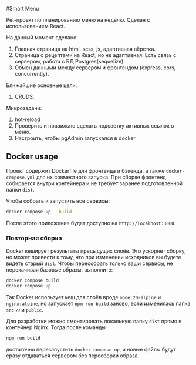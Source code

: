 #Smart Menu

Pet-проект по планированию меню на неделю. Сделан с использованием React.

На данный момент сделано:
1. Главная страница на html, scss, js, адаптивная вёрстка.
2. Страница с рецептами на React, но не адаптивная. Есть связь с сервером, работа с БД Postgres(sequelize).
3. Обмен данными между сервером и фронтендом (express, cors, concurrently).

Ближайшие основные цели:
1. CRUDS.

Микрозадачи:
1. hot-reload
2. Проверить и правильно сделать подсветку активных ссылок в меню.
3. Настроить, чтобы pgAdmin запускался в docker.

## Docker usage

Проект содержит Dockerfile для фронтенда и бэкенда, а также `docker-compose.yml` для их совместного запуска. При сборке фронтенд собирается внутри контейнера и не требует заранее подготовленной папки `dist`.

Чтобы собрать и запустить все сервисы:

```bash
docker compose up --build
```

После этого приложение будет доступно на `http://localhost:3000`.

### Повторная сборка

Docker кеширует результаты предыдущих слоёв. Это ускоряет сборку, но может
привести к тому, что при изменении исходников вы будете видеть старый `dist`.
Чтобы пересобрать только ваши сервисы, не перекачивая базовые образы, выполните:

```bash
docker compose build
docker compose up
```

Так Docker использует кеш для слоёв вроде `node:20-alpine` и `nginx:alpine`, но
запускает `npm run build` заново, если изменилась папка `src` или `public`.

Для разработки можно смонтировать локальную папку `dist` прямо в контейнер Nginx.
Тогда после команды

```bash
npm run build
```

достаточно перезапустить `docker compose up`, и новые файлы будут сразу
отдаваться сервером без пересборки образа.
